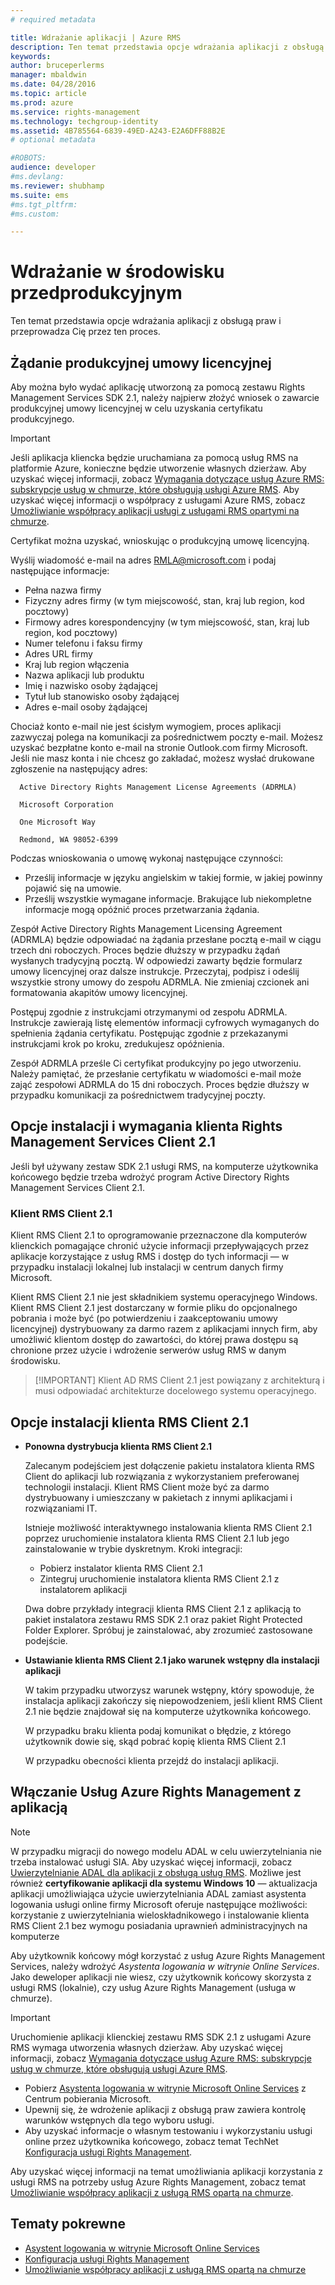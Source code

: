 ```yaml
---
# required metadata

title: Wdrażanie aplikacji | Azure RMS
description: Ten temat przedstawia opcje wdrażania aplikacji z obsługą praw i przeprowadza Cię przez ten proces
keywords:
author: bruceperlerms
manager: mbaldwin
ms.date: 04/28/2016
ms.topic: article
ms.prod: azure
ms.service: rights-management
ms.technology: techgroup-identity
ms.assetid: 4B785564-6839-49ED-A243-E2A6DFF88B2E
# optional metadata

#ROBOTS:
audience: developer
#ms.devlang:
ms.reviewer: shubhamp
ms.suite: ems
#ms.tgt_pltfrm:
#ms.custom:

---
```


# Wdrażanie w środowisku przedprodukcyjnym


Ten temat przedstawia opcje wdrażania aplikacji z obsługą praw i przeprowadza Cię przez ten proces.

## Żądanie produkcyjnej umowy licencyjnej

 Aby można było wydać aplikację utworzoną za pomocą zestawu Rights Management Services SDK 2.1, należy najpierw złożyć wniosek o zawarcie produkcyjnej umowy licencyjnej w celu uzyskania certyfikatu produkcyjnego.

> [!IMPORTANT]
> Jeśli aplikacja kliencka będzie uruchamiana za pomocą usług RMS na platformie Azure, konieczne będzie utworzenie własnych dzierżaw. Aby uzyskać więcej informacji, zobacz [Wymagania dotyczące usług Azure RMS: subskrypcje usług w chmurze, które obsługują usługi Azure RMS](../get-started/requirements-subscriptions.md).
> Aby uzyskać więcej informacji o współpracy z usługami Azure RMS, zobacz [Umożliwianie współpracy aplikacji usługi z usługami RMS opartymi na chmurze](how-to-use-file-api-with-aadrm-cloud.md).

Certyfikat można uzyskać, wnioskując o produkcyjną umowę licencyjną.

Wyślij wiadomość e-mail na adres [RMLA@microsoft.com](mailto:rmla@microsoft.com) i podaj następujące informacje:

- Pełna nazwa firmy
- Fizyczny adres firmy (w tym miejscowość, stan, kraj lub region, kod pocztowy)
- Firmowy adres korespondencyjny (w tym miejscowość, stan, kraj lub region, kod pocztowy)
- Numer telefonu i faksu firmy
- Adres URL firmy
- Kraj lub region włączenia
- Nazwa aplikacji lub produktu
- Imię i nazwisko osoby żądającej
- Tytuł lub stanowisko osoby żądającej
- Adres e-mail osoby żądającej

Chociaż konto e-mail nie jest ścisłym wymogiem, proces aplikacji zazwyczaj polega na komunikacji za pośrednictwem poczty e-mail. Możesz uzyskać bezpłatne konto e-mail na stronie Outlook.com firmy Microsoft. Jeśli nie masz konta i nie chcesz go zakładać, możesz wysłać drukowane zgłoszenie na następujący adres:

      Active Directory Rights Management License Agreements (ADRMLA)

      Microsoft Corporation

      One Microsoft Way

      Redmond, WA 98052-6399

Podczas wnioskowania o umowę wykonaj następujące czynności:
- Prześlij informacje w języku angielskim w takiej formie, w jakiej powinny pojawić się na umowie.
- Prześlij wszystkie wymagane informacje. Brakujące lub niekompletne informacje mogą opóźnić proces przetwarzania żądania.

Zespół Active Directory Rights Management Licensing Agreement (ADRMLA) będzie odpowiadać na żądania przesłane pocztą e-mail w ciągu trzech dni roboczych. Proces będzie dłuższy w przypadku żądań wysłanych tradycyjną pocztą. W odpowiedzi zawarty będzie formularz umowy licencyjnej oraz dalsze instrukcje. Przeczytaj, podpisz i odeślij wszystkie strony umowy do zespołu ADRMLA. Nie zmieniaj czcionek ani formatowania akapitów umowy licencyjnej.

Postępuj zgodnie z instrukcjami otrzymanymi od zespołu ADRMLA. Instrukcje zawierają listę elementów informacji cyfrowych wymaganych do spełnienia żądania certyfikatu. Postępując zgodnie z przekazanymi instrukcjami krok po kroku, zredukujesz opóźnienia.

Zespół ADRMLA prześle Ci certyfikat produkcyjny po jego utworzeniu. Należy pamiętać, że przesłanie certyfikatu w wiadomości e-mail może zająć zespołowi ADRMLA do 15 dni roboczych. Proces będzie dłuższy w przypadku komunikacji za pośrednictwem tradycyjnej poczty.


## Opcje instalacji i wymagania klienta Rights Management Services Client 2.1

Jeśli był używany zestaw SDK 2.1 usługi RMS, na komputerze użytkownika końcowego będzie trzeba wdrożyć program Active Directory Rights Management Services Client 2.1.

### Klient RMS Client 2.1

Klient RMS Client 2.1 to oprogramowanie przeznaczone dla komputerów klienckich pomagające chronić użycie informacji przepływających przez aplikacje korzystające z usług RMS i dostęp do tych informacji — w przypadku instalacji lokalnej lub instalacji w centrum danych firmy Microsoft.

Klient RMS Client 2.1 nie jest składnikiem systemu operacyjnego Windows. Klient RMS Client 2.1 jest dostarczany w formie pliku do opcjonalnego pobrania i może być (po potwierdzeniu i zaakceptowaniu umowy licencyjnej) dystrybuowany za darmo razem z aplikacjami innych firm, aby umożliwić klientom dostęp do zawartości, do której prawa dostępu są chronione przez użycie i wdrożenie serwerów usług RMS w danym środowisku.


> [!IMPORTANT] Klient AD RMS Client 2.1 jest powiązany z architekturą i musi odpowiadać architekturze docelowego systemu operacyjnego.


## Opcje instalacji klienta RMS Client 2.1

-   **Ponowna dystrybucja klienta RMS Client 2.1**

    Zalecanym podejściem jest dołączenie pakietu instalatora klienta RMS Client do aplikacji lub rozwiązania z wykorzystaniem preferowanej technologii instalacji. Klient RMS Client może być za darmo dystrybuowany i umieszczany w pakietach z innymi aplikacjami i rozwiązaniami IT.

    Istnieje możliwość interaktywnego instalowania klienta RMS Client 2.1 poprzez uruchomienie instalatora klienta RMS Client 2.1 lub jego zainstalowanie w trybie dyskretnym. Kroki integracji:

    -   Pobierz instalator klienta RMS Client 2.1
    -   Zintegruj uruchomienie instalatora klienta RMS Client 2.1 z instalatorem aplikacji

    Dwa dobre przykłady integracji klienta RMS Client 2.1 z aplikacją to pakiet instalatora zestawu RMS SDK 2.1 oraz pakiet Right Protected Folder Explorer. Spróbuj je zainstalować, aby zrozumieć zastosowane podejście.

-   **Ustawianie klienta RMS Client 2.1 jako warunek wstępny dla instalacji aplikacji**

    W takim przypadku utworzysz warunek wstępny, który spowoduje, że instalacja aplikacji zakończy się niepowodzeniem, jeśli klient RMS Client 2.1 nie będzie znajdował się na komputerze użytkownika końcowego.

    W przypadku braku klienta podaj komunikat o błędzie, z którego użytkownik dowie się, skąd pobrać kopię klienta RMS Client 2.1

    W przypadku obecności klienta przejdź do instalacji aplikacji.

## Włączanie Usług Azure Rights Management z aplikacją

> [!NOTE]
> W przypadku migracji do nowego modelu ADAL w celu uwierzytelniania nie trzeba instalować usługi SIA. Aby uzyskać więcej informacji, zobacz [Uwierzytelnianie ADAL dla aplikacji z obsługą usług RMS](adal-auth.md).
> Możliwe jest również **certyfikowanie aplikacji dla systemu Windows 10** — aktualizacja aplikacji umożliwiająca użycie uwierzytelniania ADAL zamiast asystenta logowania usługi online firmy Microsoft oferuje następujące możliwości: korzystanie z uwierzytelniania wieloskładnikowego i instalowanie klienta RMS Client 2.1 bez wymogu posiadania uprawnień administracyjnych na komputerze


Aby użytkownik końcowy mógł korzystać z usług Azure Rights Management Services, należy wdrożyć *Asystenta logowania w witrynie Online Services*. Jako deweloper aplikacji nie wiesz, czy użytkownik końcowy skorzysta z usługi RMS (lokalnie), czy usług Azure Rights Management (usługa w chmurze).


> [!IMPORTANT]
> Uruchomienie aplikacji klienckiej zestawu RMS SDK 2.1 z usługami Azure RMS wymaga utworzenia własnych dzierżaw. Aby uzyskać więcej informacji, zobacz [Wymagania dotyczące usług Azure RMS: subskrypcje usług w chmurze, które obsługują usługi Azure RMS](../get-started/requirements-subscriptions.md).

-   Pobierz [Asystenta logowania w witrynie Microsoft Online Services](http://www.microsoft.com/en-us/download/details.aspx?id=28177) z Centrum pobierania Microsoft.
-   Upewnij się, że wdrożenie aplikacji z obsługą praw zawiera kontrolę warunków wstępnych dla tego wyboru usługi.
-   Aby uzyskać informacje o własnym testowaniu i wykorzystaniu usługi online przez użytkownika końcowego, zobacz temat TechNet [Konfiguracja usługi Rights Management](https://TechNet.Microsoft.Com/en-us/library/jj585002.aspx).

Aby uzyskać więcej informacji na temat umożliwiania aplikacji korzystania z usługi RMS na potrzeby usług Azure Rights Management, zobacz temat [Umożliwianie współpracy aplikacji z usługą RMS opartą na chmurze](how-to-use-file-api-with-aadrm-cloud.md).

## Tematy pokrewne

* [Asystent logowania w witrynie Microsoft Online Services](http://www.microsoft.com/en-us/download/details.aspx?id=28177)
* [Konfiguracja usługi Rights Management](https://TechNet.Microsoft.Com/en-us/library/jj585002.aspx)
* [Umożliwianie współpracy aplikacji z usługą RMS opartą na chmurze](how-to-use-file-api-with-aadrm-cloud.md)
 

 


<!--HONumber=Jun16_HO2-->


